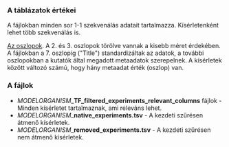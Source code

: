### A táblázatok értékei
A fájlokban minden sor 1-1 szekvenálás adatait tartalmazza. Kísérletenként lehet több szekvenálás is.

[Az oszlopok](https://github.com/inutano/chip-atlas/wiki#tables-summarizing-metadata-and-files). A 2. és 3. oszlopok törölve vannak a kisebb méret érdekében. A fájlokban a 7. oszlopig ("Title") standardizáltak az adatok, a további oszlopokban a kutatók által megadott metaadatok szerepelnek. A kísérletek között változó számú, hogy hány metaadat érték (oszlop) van.

### A fájlok
- *MODELORGANISM*_**TF_filtered_experiments_relevant_columns** fájlok -  Minden kísérletet tartalmaznak, ami releváns lehet.
- *MODELORGANISM*_**native_experiments.tsv** - A kezdeti szűrésen átmenő kísérletek.
- *MODELORGANISM*_**removed_experiments.tsv** - A kezdeti szűrésen nem átmenő kísérletek.
